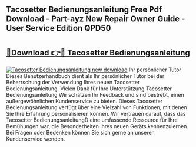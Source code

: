 ## Tacosetter Bedienungsanleitung Free Pdf Download - Part-ayz New Repair Owner Guide - User Service Edition QPD50

# <h2><a href="http://df587h5.blite.top/?on=Tacosetter+Bedienungsanleitung">🔗Download 👉🔴 Tacosetter Bedienungsanleitung</a></h2>

[![Tacosetter Bedienungsanleitung new download](https://i.imgur.com/lujVjoI.png)](http://df587h5.blite.top/?on=Tacosetter+Bedienungsanleitung)
Ihr persönlicher Tutor Dieses Benutzerhandbuch dient als Ihr persönlicher Tutor bei der Beherrschung der Verwendung Ihres neuen Tacosetter Bedienungsanleitung. Vielen Dank für Ihre Unterstützung Tacosetter Bedienungsanleitung Wir schätzen Ihr Feedback und sind bestrebt, einen außergewöhnlichen Kundenservice zu bieten. Dieses Tacosetter Bedienungsanleitung verfügt über eine Vielzahl von Funktionen, mit denen Sie Ihre Erfahrung personalisieren können. Wir vertrauen darauf, dass das Tacosetter BedienungsanleitungD eine umfassende Ressource für Ihre Bemühungen war, die Besonderheiten Ihres neuen Geräts kennenzulernen. Bei Fragen oder Bedenken können Sie sich gerne an unseren Kundenservice wenden.
